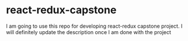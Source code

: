 # react-redux-capstone
I am going to use this repo for developing react-redux capstone project. I will definitely update the description once I am done with the project
